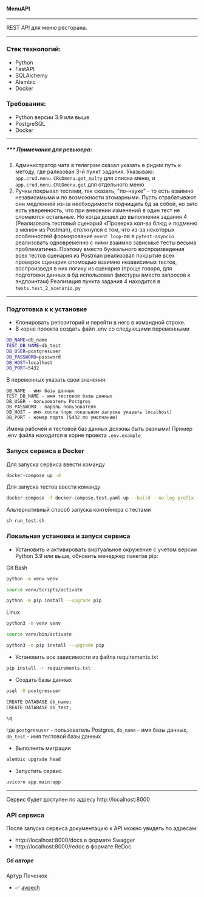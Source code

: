 ####  MenuAPI
---
REST API для меню ресторана.

---
### Стек технологий:
- Python
- FastAPI
- SQLAlchemy
- Alembic
- Docker

### Требования:
- Python версии 3.9 или выше
- PostgreSQL
- Docker

---
##### *** ***Примечания для ревьюера***:

1) Администратор чата в телеграм сказал указать в ридми путь к методу, где рализован 3-й пункт задания. Указываю: `app.crud.menu.CRUDmenu.get_multy` для списка меню, и `app.crud.menu.CRUDmenu.get` для отдельного меню
2) Ручкы покрывал тестами, так сказать, "по-науке" - то есть взаимно независимыми и по возможности атомарными. Пусть отрабатывают они медленней из-за необходимости подчищать бд за собой, но зато есть уверенность, что при внесении изменений в один тест не сломаются остальные. Но когда дошел до выполнения задания 4 (Реализовать тестовый сценарий «Проверка кол-ва блюд и подменю в меню» из Postman), столкнулся с тем, что из-за некоторых особенностей формирования `event loop`-ов в `pytest-asyncio` реализовать одновременно с ними взаимно зависмые тесты весьма проблематично. Поэтому вместо буквального воспроизведения всех тестов сценария из Postman реализовал покрытие всех проверок сценария спомощью взаимно независимых тестов, воспроизведя в них логику из сценария (проще говоря, для подготовки данных в бд использовал фикстуры вместо запросов к эндпоинтам) Реализация пункта задания 4 находится в `tests.test_2_scenario.py` 
---
### Подготовка к к установке

- Клонировать репозиторий и перейти в него в командной строке.
- В корне проекта создать файл .env со следующими переменными

```bash
DB_NAME=db_name
TEST_DB_NAME=db_test
DB_USER=postgresuser
DB_PASSWORD=password
DB_HOST=localhost
DB_PORT=5432
```
В переменных указать свои значения:
```
DB_NAME - имя базы данных
TEST_DB_NAME - имя тестовой базы данных
DB_USER - пользователь Postgres
DB_PASSWORD - пароль пользователя
DB_HOST - имя хоста (при локальном запуске указать localhost)
DB_PORT - номер порта (5432 по умолчанию)
```
Имена рабочей и тестовой баз данных должны быть разными!
Пример .env файла находится в корне проекта `.env.example`

### Запуск сервиса в Docker
Для запуска сервиса ввести команду
```bash
docker-compose up -d
```
Для запуска тестов ввести команду
```bash
docker-compose -f docker-compose.test.yaml up --build --no-log-prefix --abort-on-container-exit
```
Альтернативный способ запуска контейнера с тестами
```
sh run_test.sh
```

### Локальная установка и запуск сервиса
- Установить и активировать виртуальное окружение c учетом версии Python 3.9 или выше, обновить менеджер пакетов pip:

Git Bash
```bash
python -m venv venv
```
```bash
source venv/Scripts/activate
```
```bash
python -m pip install --upgrade pip
```
Linux
```bash
python3 -m venv venv
```
```bash
source venv/bin/activate
```
```bash
python3 -m pip install --upgrade pip
```

- Установить все зависимости из файла requirements.txt

```bash
pip install -r requirements.txt
```

- Создать базы данных
```bash
psql -U postgresuser
```
```bash
CREATE DATABASE db_name;
CREATE DATABASE db_test;
```
```bash
\q
```
где `postgresuser` - пользователь Postgres, `db_name` - имя базы данных, `db_test` - имя тестовой базы данных

- Выполнить миграции

```bash
alembic upgrade head
```

- Запустить сервис

```bash
uvicorn app.main:app
```

---
Сервис будет доступен по адресу http://localhost:8000
### API сервиса
После запуска сервиса документацию к API можно увидеть по адресам:
- http://localhost:8000/docs в формате Swagger
- http://localhost:8000/redoc в формате ReDoc


##### Об авторе
Артур Печенюк
- :white_check_mark: [avpech](https://github.com/avpech)